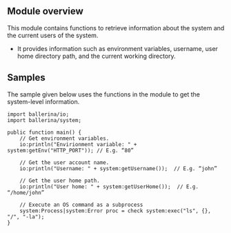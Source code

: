 ## Module overview

This module contains functions to retrieve information about the system and the current users of the system.

* It provides information such as environment variables, username, user home directory path, and the current working
directory.

## Samples

The sample given below uses the functions in the module to get the system-level information.

```ballerina
import ballerina/io;
import ballerina/system;

public function main() {
    // Get environment variables.
    io:println("Envirionment variable: " + system:getEnv("HTTP_PORT")); // E.g. “80”

    // Get the user account name.
    io:println("Username: " + system:getUsername());  // E.g. “john”

    // Get the user home path.
    io:println("User home: " + system:getUserHome());  // E.g. “/home/john”

    // Execute an OS command as a subprocess
    system:Process|system:Error proc = check system:exec("ls", {}, "/", "-la");
}
```
